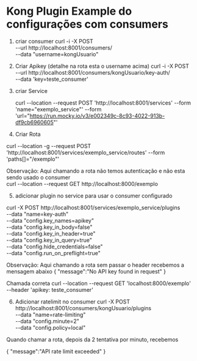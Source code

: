 
# Kong Plugin Example do configurações com consumers


1) criar consumer
   curl -i -X POST \
   --url http://localhost:8001/consumers/ \
   --data "username=kongUsuario"

2) Criar Apikey (detalhe na rota esta o username acima)
   curl -i -X POST \
   --url http://localhost:8001/consumers/kongUsuario/key-auth/ \
   --data 'key=teste_consumer'

3) criar Service

    curl --location --request POST 'http://localhost:8001/services'  --form 'name="exemplo_service"'  --form 'url="https://run.mocky.io/v3/e002349c-8c93-4022-913b-df9cb6960605"'

4) Criar Rota

curl --location -g --request POST 'http://localhost:8001/services/exemplo_service/routes' --form 'paths[]="/exemplo"'

Observação: Aqui chamando a rota não temos autenticação e não esta sendo usado o consumer   
curl --location --request GET http://localhost:8000/exemplo

5) adicionar plugin no service para usar o consumer configurado

curl -X POST http://localhost:8001/services/exemplo_service/plugins \
--data "name=key-auth"  \
--data "config.key_names=apikey" \
--data "config.key_in_body=false" \
--data "config.key_in_header=true" \
--data "config.key_in_query=true" \
--data "config.hide_credentials=false" \
--data "config.run_on_preflight=true"

Observação: Aqui chamando a rota sem passar o header recebemos a mensagem abaixo
{
"message":"No API key found in request"
}

Chamada correta
curl --location --request GET 'localhost:8000/exemplo' \
--header 'apikey: teste_consumer'

6) Adicionar ratelimit no consumer
   curl -X POST http://localhost:8001/consumers/kongUsuario/plugins \
   --data "name=rate-limiting"  \
   --data "config.minute=2" \
   --data "config.policy=local" 

Quando chamar a rota, depois da 2 tentativa por minuto, recebemos

{
"message":"API rate limit exceeded"
}
